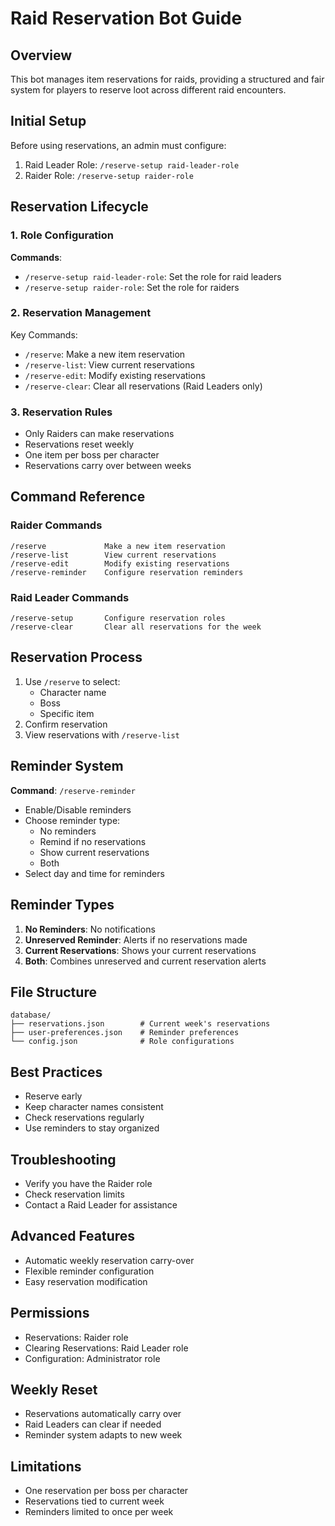 # Raid Reservation Bot Guide

## Overview
This bot manages item reservations for raids, providing a structured and fair system for players to reserve loot across different raid encounters.

## Initial Setup
Before using reservations, an admin must configure:
1. Raid Leader Role: `/reserve-setup raid-leader-role`
2. Raider Role: `/reserve-setup raider-role`

## Reservation Lifecycle

### 1. Role Configuration
**Commands**:
- `/reserve-setup raid-leader-role`: Set the role for raid leaders
- `/reserve-setup raider-role`: Set the role for raiders

### 2. Reservation Management
Key Commands:
- `/reserve`: Make a new item reservation
- `/reserve-list`: View current reservations
- `/reserve-edit`: Modify existing reservations
- `/reserve-clear`: Clear all reservations (Raid Leaders only)

### 3. Reservation Rules
- Only Raiders can make reservations
- Reservations reset weekly
- One item per boss per character
- Reservations carry over between weeks

## Command Reference

### Raider Commands
```
/reserve             Make a new item reservation
/reserve-list        View current reservations
/reserve-edit        Modify existing reservations
/reserve-reminder    Configure reservation reminders
```

### Raid Leader Commands
```
/reserve-setup       Configure reservation roles
/reserve-clear       Clear all reservations for the week
```

## Reservation Process
1. Use `/reserve` to select:
   - Character name
   - Boss
   - Specific item
2. Confirm reservation
3. View reservations with `/reserve-list`

## Reminder System
**Command**: `/reserve-reminder`
- Enable/Disable reminders
- Choose reminder type:
  * No reminders
  * Remind if no reservations
  * Show current reservations
  * Both
- Select day and time for reminders

## Reminder Types
1. **No Reminders**: No notifications
2. **Unreserved Reminder**: Alerts if no reservations made
3. **Current Reservations**: Shows your current reservations
4. **Both**: Combines unreserved and current reservation alerts

## File Structure
```
database/
├── reservations.json        # Current week's reservations
├── user-preferences.json    # Reminder preferences
└── config.json              # Role configurations
```

## Best Practices
- Reserve early
- Keep character names consistent
- Check reservations regularly
- Use reminders to stay organized

## Troubleshooting
- Verify you have the Raider role
- Check reservation limits
- Contact a Raid Leader for assistance

## Advanced Features
- Automatic weekly reservation carry-over
- Flexible reminder configuration
- Easy reservation modification

## Permissions
- Reservations: Raider role
- Clearing Reservations: Raid Leader role
- Configuration: Administrator role

## Weekly Reset
- Reservations automatically carry over
- Raid Leaders can clear if needed
- Reminder system adapts to new week

## Limitations
- One reservation per boss per character
- Reservations tied to current week
- Reminders limited to once per week
